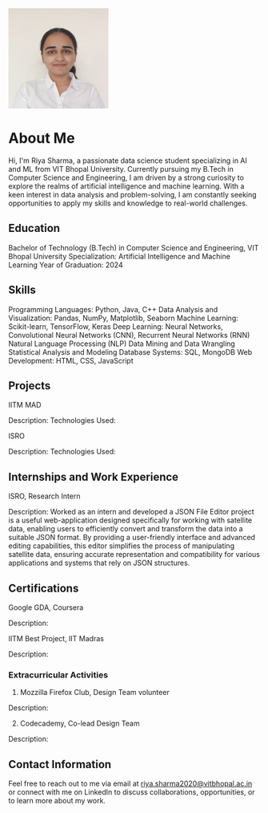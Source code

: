 <img src="/assets/pfp-riya.jpg" width="200" height="200" />

# About Me

Hi, I'm Riya Sharma, a passionate data science student specializing in AI and ML from VIT Bhopal University. Currently pursuing my B.Tech in Computer Science and Engineering, I am driven by a strong curiosity to explore the realms of artificial intelligence and machine learning. With a keen interest in data analysis and problem-solving, I am constantly seeking opportunities to apply my skills and knowledge to real-world challenges.

## Education

Bachelor of Technology (B.Tech) in Computer Science and Engineering, VIT Bhopal University
Specialization: Artificial Intelligence and Machine Learning
Year of Graduation: 2024

## Skills

Programming Languages: Python, Java, C++
Data Analysis and Visualization: Pandas, NumPy, Matplotlib, Seaborn
Machine Learning: Scikit-learn, TensorFlow, Keras
Deep Learning: Neural Networks, Convolutional Neural Networks (CNN), Recurrent Neural Networks (RNN)
Natural Language Processing (NLP)
Data Mining and Data Wrangling
Statistical Analysis and Modeling
Database Systems: SQL, MongoDB
Web Development: HTML, CSS, JavaScript

## Projects

IITM MAD

Description: 
Technologies Used: 

ISRO

Description: 
Technologies Used: 

## Internships and Work Experience

ISRO, Research Intern

Description: Worked as an intern and developed a JSON File Editor project is a useful web-application designed specifically for working with satellite data, enabling users to efficiently convert and transform the data into a suitable JSON format. By providing a user-friendly interface and advanced editing capabilities, this editor simplifies the process of manipulating satellite data, ensuring accurate representation and compatibility for various applications and systems that rely on JSON structures.

## Certifications

Google GDA, Coursera

Description: 

IITM Best Project, IIT Madras

Description: 

### Extracurricular Activities

1. Mozzilla Firefox Club, Design Team volunteer

Description: 

2. Codecademy, Co-lead Design Team

Description: 

## Contact Information

Feel free to reach out to me via email at riya.sharma2020@vitbhopal.ac.in or connect with me on LinkedIn to discuss collaborations, opportunities, or to learn more about my work.
